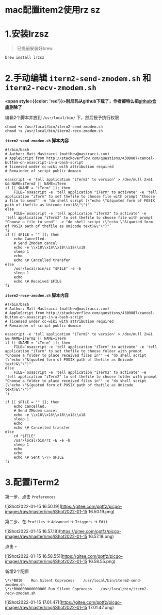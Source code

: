 # mac配置item2使用rz sz

# 1.安装lrzsz

> 已提前安装好brew

```shell
brew install lrzsz
```



# 2.手动编辑 `iterm2-send-zmodem.sh` 和 `iterm2-recv-zmodem.sh`

**<span style={{color: 'red'}}>别尼玛从github下载了，作者都特么把[github仓库](https://github.com/aikuyun/iterm2-zmodem)删除了</span>**

编辑2个脚本并放到 `/usr/local/bin/` 下，然后授予执行权限

```shell
chmod +x /usr/local/bin/iterm2-send-zmodem.sh
chmod +x /usr/local/bin/iterm2-recv-zmodem.sh
```



**`iterm2-send-zmodem.sh` 脚本内容**

```shell
#!/bin/bash
# Author: Matt Mastracci (matthew@mastracci.com)
# AppleScript from http://stackoverflow.com/questions/4309087/cancel-button-on-osascript-in-a-bash-script
# licensed under cc-wiki with attribution required 
# Remainder of script public domain

osascript -e 'tell application "iTerm2" to version' > /dev/null 2>&1 && NAME=iTerm2 || NAME=iTerm
if [[ $NAME = "iTerm" ]]; then
	FILE=`osascript -e 'tell application "iTerm" to activate' -e 'tell application "iTerm" to set thefile to choose file with prompt "Choose a file to send"' -e "do shell script (\"echo \"&(quoted form of POSIX path of thefile as Unicode text)&\"\")"`
else
	FILE=`osascript -e 'tell application "iTerm2" to activate' -e 'tell application "iTerm2" to set thefile to choose file with prompt "Choose a file to send"' -e "do shell script (\"echo \"&(quoted form of POSIX path of thefile as Unicode text)&\"\")"`
fi
if [[ $FILE = "" ]]; then
	echo Cancelled.
	# Send ZModem cancel
	echo -e \\x18\\x18\\x18\\x18\\x18
	sleep 1
	echo
	echo \# Cancelled transfer
else
	/usr/local/bin/sz "$FILE" -e -b
	sleep 1
	echo
	echo \# Received $FILE
fi
```



**`iterm2-recv-zmodem.sh` 脚本内容**

```shell
#!/bin/bash
# Author: Matt Mastracci (matthew@mastracci.com)
# AppleScript from http://stackoverflow.com/questions/4309087/cancel-button-on-osascript-in-a-bash-script
# licensed under cc-wiki with attribution required 
# Remainder of script public domain

osascript -e 'tell application "iTerm2" to version' > /dev/null 2>&1 && NAME=iTerm2 || NAME=iTerm
if [[ $NAME = "iTerm" ]]; then
	FILE=`osascript -e 'tell application "iTerm" to activate' -e 'tell application "iTerm" to set thefile to choose folder with prompt "Choose a folder to place received files in"' -e "do shell script (\"echo \"&(quoted form of POSIX path of thefile as Unicode text)&\"\")"`
else
	FILE=`osascript -e 'tell application "iTerm2" to activate' -e 'tell application "iTerm2" to set thefile to choose folder with prompt "Choose a folder to place received files in"' -e "do shell script (\"echo \"&(quoted form of POSIX path of thefile as Unicode text)&\"\")"`
fi

if [[ $FILE = "" ]]; then
	echo Cancelled.
	# Send ZModem cancel
	echo -e \\x18\\x18\\x18\\x18\\x18
	sleep 1
	echo
	echo \# Cancelled transfer
else
	cd "$FILE"
	/usr/local/bin/rz -E -e -b
	sleep 1
	echo
	echo
	echo \# Sent \-\> $FILE
fi
```



# 3.配置iTerm2

第一步、点击 `Preferences`

![iShot2022-01-15 16.50.19](https://gitee.com/pptfz/picgo-images/raw/master/img/iShot2022-01-15 16.50.19.png)



第二步、在 `Profiles` -> `Advanced` -> `Triggers` -> `Edit`

![iShot2022-01-15 16.57.18](https://gitee.com/pptfz/picgo-images/raw/master/img/iShot2022-01-15 16.57.18.png)



点击 `+` 

![iShot2022-01-15 16.58.55](https://gitee.com/pptfz/picgo-images/raw/master/img/iShot2022-01-15 16.58.55.png)



新增2个配置

```shell
\*\*B010	Run Silent Coprocess	/usr/local/bin/iterm2-send-zmodem.sh
\*\*B00000000000000	Run Silent Coprocess	/usr/local/bin/iterm2-recv-zmodem.sh
```



![iShot2022-01-15 17.01.47](https://gitee.com/pptfz/picgo-images/raw/master/img/iShot2022-01-15 17.01.47.png)

